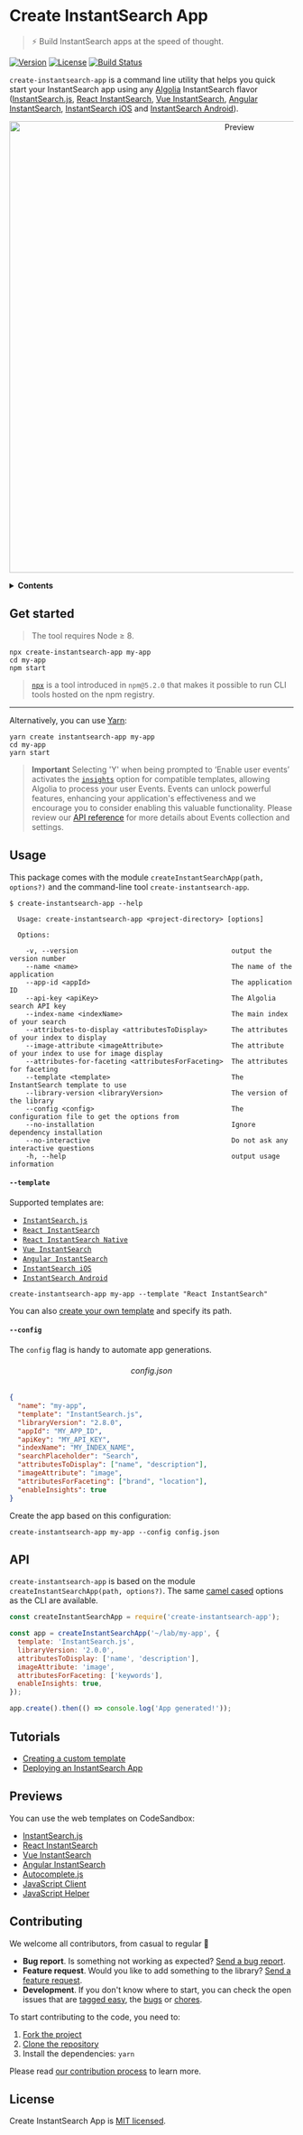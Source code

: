 # Create InstantSearch App

> ⚡️ Build InstantSearch apps at the speed of thought.

[![Version][version-svg]][package-url] [![License][license-image]][license-url] [![Build Status][ci-svg]][ci-url]

`create-instantsearch-app` is a command line utility that helps you quick start your InstantSearch app using any [Algolia][algolia-website] InstantSearch flavor ([InstantSearch.js][instantsearchjs-github], [React InstantSearch][react-instantsearch-github], [Vue InstantSearch][vue-instantsearch-github], [Angular InstantSearch][angular-instantsearch-github], [InstantSearch iOS][instantsearch-ios-github] and [InstantSearch Android][instantsearch-android-github]).

<p align="center">
  <img src="preview.png" width="800" alt="Preview">
</p>

<details>
  <summary><strong>Contents</strong></summary>

<!-- START doctoc generated TOC please keep comment here to allow auto update -->
<!-- DON'T EDIT THIS SECTION, INSTEAD RE-RUN doctoc TO UPDATE -->


- [Get started](#get-started)
- [Usage](#usage)
- [API](#api)
- [Tutorials](#tutorials)
- [Previews](#previews)
- [Contributing](#contributing)
- [License](#license)

<!-- END doctoc generated TOC please keep comment here to allow auto update -->

</details>

## Get started

> The tool requires Node ≥ 8.

```
npx create-instantsearch-app my-app
cd my-app
npm start
```

> [`npx`](https://medium.com/@maybekatz/introducing-npx-an-npm-package-runner-55f7d4bd282b) is a tool introduced in `npm@5.2.0` that makes it possible to run CLI tools hosted on the npm registry.

---

Alternatively, you can use [Yarn](https://yarnpkg.com):

```
yarn create instantsearch-app my-app
cd my-app
yarn start
```

> **Important**
> Selecting 'Y' when being prompted to ‘Enable user events’ activates the [`insights`](https://www.algolia.com/doc/api-reference/widgets/instantsearch/js/#widget-param-insights) option for compatible templates, allowing Algolia to process your user Events. Events can unlock powerful features, enhancing your application's effectiveness and we encourage you to consider enabling this valuable functionality. Please review our [API reference](https://www.algolia.com/doc/api-reference/widgets/instantsearch/js/#widget-param-insights) for more details about Events collection and settings.


## Usage

This package comes with the module `createInstantSearchApp(path, options?)` and the command-line tool `create-instantsearch-app`.

```
$ create-instantsearch-app --help

  Usage: create-instantsearch-app <project-directory> [options]

  Options:

    -v, --version                                      output the version number
    --name <name>                                      The name of the application
    --app-id <appId>                                   The application ID
    --api-key <apiKey>                                 The Algolia search API key
    --index-name <indexName>                           The main index of your search
    --attributes-to-display <attributesToDisplay>      The attributes of your index to display
    --image-attribute <imageAttribute>                 The attribute of your index to use for image display
    --attributes-for-faceting <attributesForFaceting>  The attributes for faceting
    --template <template>                              The InstantSearch template to use
    --library-version <libraryVersion>                 The version of the library
    --config <config>                                  The configuration file to get the options from
    --no-installation                                  Ignore dependency installation
    --no-interactive                                   Do not ask any interactive questions
    -h, --help                                         output usage information
```

#### `--template`

Supported templates are:

- [`InstantSearch.js`][instantsearchjs-github]
- [`React InstantSearch`][react-instantsearch-github]
- [`React InstantSearch Native`][react-instantsearch-github]
- [`Vue InstantSearch`][vue-instantsearch-github]
- [`Angular InstantSearch`][angular-instantsearch-github]
- [`InstantSearch iOS`][instantsearch-ios-github]
- [`InstantSearch Android`][instantsearch-android-github]

```
create-instantsearch-app my-app --template "React InstantSearch"
```

You can also [create your own template](docs/custom-templates.md) and specify its path.

#### `--config`

The `config` flag is handy to automate app generations.

<h6 align="center">config.json</h6>

```json
{
  "name": "my-app",
  "template": "InstantSearch.js",
  "libraryVersion": "2.8.0",
  "appId": "MY_APP_ID",
  "apiKey": "MY_API_KEY",
  "indexName": "MY_INDEX_NAME",
  "searchPlaceholder": "Search",
  "attributesToDisplay": ["name", "description"],
  "imageAttribute": "image",
  "attributesForFaceting": ["brand", "location"],
  "enableInsights": true
}
```

Create the app based on this configuration:

```
create-instantsearch-app my-app --config config.json
```

## API

`create-instantsearch-app` is based on the module `createInstantSearchApp(path, options?)`. The same [camel cased](https://en.wikipedia.org/wiki/Camel_case) options as the CLI are available.

```javascript
const createInstantSearchApp = require('create-instantsearch-app');

const app = createInstantSearchApp('~/lab/my-app', {
  template: 'InstantSearch.js',
  libraryVersion: '2.0.0',
  attributesToDisplay: ['name', 'description'],
  imageAttribute: 'image',
  attributesForFaceting: ['keywords'],
  enableInsights: true,
});

app.create().then(() => console.log('App generated!'));
```

## Tutorials

- [Creating a custom template](docs/custom-templates.md)
- [Deploying an InstantSearch App](docs/deploy.md)

## Previews

You can use the web templates on CodeSandbox:

- [InstantSearch.js](https://codesandbox.io/s/github/algolia/instantsearch/tree/templates/instantsearch.js)
- [React InstantSearch](https://codesandbox.io/s/github/algolia/instantsearch/tree/templates/react-instantsearch)
- [Vue InstantSearch](https://codesandbox.io/s/github/algolia/instantsearch/tree/templates/vue-instantsearch)
- [Angular InstantSearch](https://codesandbox.io/s/github/algolia/instantsearch/tree/templates/angular-instantsearch)
- [Autocomplete.js](https://codesandbox.io/s/github/algolia/instantsearch/tree/templates/autocomplete.js)
- [JavaScript Client](https://codesandbox.io/s/github/algolia/instantsearch/tree/templates/javascript-client)
- [JavaScript Helper](https://codesandbox.io/s/github/algolia/instantsearch/tree/templates/javascript-helper)

## Contributing

We welcome all contributors, from casual to regular 💙

- **Bug report**. Is something not working as expected? [Send a bug report][contributing-bugreport].
- **Feature request**. Would you like to add something to the library? [Send a feature request][contributing-featurerequest].
- **Development**. If you don't know where to start, you can check the open issues that are [tagged easy][contributing-label-easy], the [bugs][contributing-label-bug] or [chores][contributing-label-chore].

To start contributing to the code, you need to:

1.  [Fork the project](https://help.github.com/articles/fork-a-repo/)
1.  [Clone the repository](https://help.github.com/articles/cloning-a-repository/)
1.  Install the dependencies: `yarn`

Please read [our contribution process](https://github.com/algolia/instantsearch/blob/master/CONTRIBUTING.md) to learn more.

## License

Create InstantSearch App is [MIT licensed](LICENSE).

<!-- Badges -->

[version-svg]: https://img.shields.io/npm/v/create-instantsearch-app.svg?style=flat-square
[package-url]: https://npmjs.org/package/create-instantsearch-app
[ci-svg]: https://img.shields.io/circleci/project/github/algolia/create-instantsearch-app.svg?style=flat-square
[ci-url]: https://circleci.com/gh/algolia/instantsearch
[license-image]: https://img.shields.io/badge/license-MIT-green.svg?style=flat-square
[license-url]: LICENSE

<!-- Links -->

[algolia-website]: https://www.algolia.com/?utm_medium=social-owned&utm_source=GitHub&utm_campaign=create-instantsearch-app%20repository
[instantsearchjs-github]: https://github.com/algolia/instantsearch/tree/master/packages/instantsearch.js
[react-instantsearch-github]: https://github.com/algolia/instantsearch/tree/master/packages/react-instantsearch
[vue-instantsearch-github]: https://github.com/algolia/instantsearch/tree/master/packages/vue-instantsearch
[angular-instantsearch-github]: https://github.com/algolia/angular-instantsearch
[instantsearch-ios-github]: https://github.com/algolia/instantsearch-ios
[instantsearch-android-github]: https://github.com/algolia/instantsearch-android
[contributing-bugreport]: https://github.com/algolia/instantsearch/issues/new?template=BUG_REPORT.yml&labels=triage,Library%3A%20Create+InstantSearch+App
[contributing-featurerequest]: https://github.com/algolia/instantsearch/discussions/new?category=ideas&labels=triage,Library%3A%20Create+InstantSearch+App&title=Feature%20request%3A%20
[contributing-label-easy]: https://github.com/algolia/instantsearch/issues?q=is%3Aopen+is%3Aissue+label%3A%22Difficulty%3A+Easy%22+label%3A%22Library%3A%20Create+InstantSearch+App%22
[contributing-label-bug]: https://github.com/algolia/instantsearch/issues?q=is%3Aissue+is%3Aopen+label%3A%22Type%3A+Bug%22+label%3A%22Library%3A%20Create+InstantSearch+App%22
[contributing-label-chore]: https://github.com/algolia/instantsearch/issues?q=is%3Aissue+is%3Aopen+label%3A%22Type%3A+Chore%22+label%3A%22Library%3A%20Create+InstantSearch+App%22
